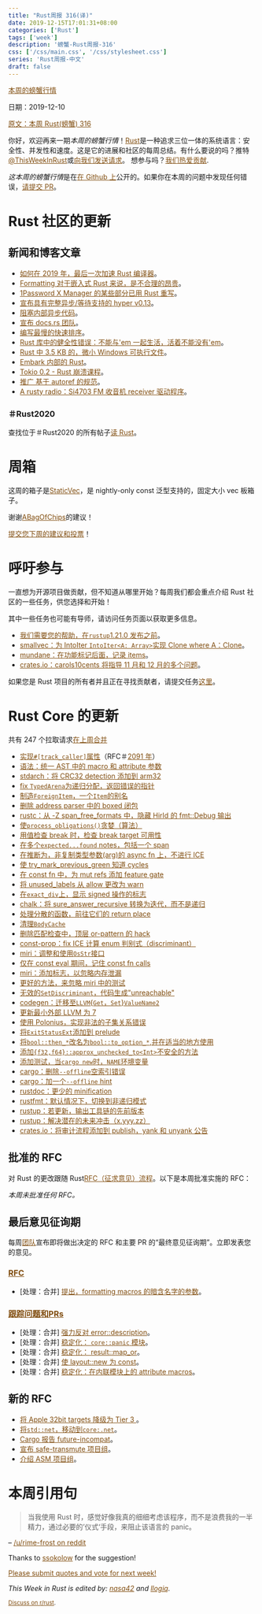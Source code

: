 ```yaml
---
title: "Rust周报 316(译)"
date: 2019-12-15T17:01:31+08:00
categories: ['Rust']
tags: ['week']
description: '螃蟹-Rust周报-316'
css: ['/css/main.css', '/css/stylesheet.css']
series: 'Rust周报-中文'
draft: false
---
```


<style>
a { color: #804d0f;}
</style>

[本周的螃蟹行情](https://this-week-in-rust.org/)

日期：2019-12-10

[原文：本周 Rust(螃蟹) 316](https://this-week-in-rust.org/blog/2019/12/10/this-week-in-rust-316/)

你好，欢迎再来一期*本周的螃蟹行情*！[Rust](http://rust-lang.org)是一种追求三位一体的系统语言：安全性、并发性和速度。这是它的进展和社区的每周总结。有什么要说的吗？推特[@ThisWeekInRust](https://twitter.com/ThisWeekInRust)或[向我们发送请求](https://github.com/cmr/this-week-in-rust)。 想参与吗？[我们热爱贡献](https://github.com/rust-lang/rust/blob/master/CONTRIBUTING.md).

*这本周的螃蟹行情*是在[在 Github 上](https://github.com/cmr/this-week-in-rust)公开的。如果你在本周的问题中发现任何错误，[请提交 PR](https://github.com/cmr/this-week-in-rust/pulls)。

# Rust 社区的更新

## 新闻和博客文章

- [如何在 2019 年，最后一次加速 Rust 编译器](https://blog.mozilla.org/nnethercote/2019/12/11/how-to-speed-up-the-rust-compiler-one-last-time-in-2019/)。
- [Formatting 对于嵌入式 Rust 来说，是不合理的昂贵](https://jamesmunns.com/blog/fmt-unreasonably-expensive/)。
- [1Password X Manager 的某些部分已用 Rust 重写](https://blog.1password.com/1passwordx-december-2019-release/)。
- [宣布具有完整异步/等待支持的 hyper v0.13](https://seanmonstar.com/post/189594157852/hyper-v013)。
- [阻塞内部异步代码](https://stjepang.github.io/2019/12/04/blocking-inside-async-code.html)。
- [宣布 docs.rs 团队](https://blog.rust-lang.org/inside-rust/2019/12/09/announcing-the-docsrs-team.html)。
- [编写最慢的快速排序](https://chasewilson.dev/blog/slowest-quicksort/)。
- [Rust 库中的健全性错误：不能与'em 一起生活，活着不能没有'em](https://docs.rs/dtolnay/0.0.7/dtolnay/macro._03__soundness_bugs.html)。
- [Rust 中 3.5 KB 的，微小 Windows 可执行文件](https://www.codeslow.com/2019/12/tiny-windows-executable-in-rust.html)。
- [Embark 内部的 Rust](https://medium.com/embarkstudios/inside-rust-at-embark-b82c06d1d9f4)。
- [Tokio 0.2 - Rust 崩溃课程](https://www.snoyman.com/blog/2019/12/rust-crash-course-09-tokio-0-2)。
- [推广 基于 autoref 的规范](https://lukaskalbertodt.github.io/2019/12/05/generalized-autoref-based-specialization.html)。
- [A rusty radio：Si4703 FM 收音机 receiver 驱动程序](https://blog.eldruin.com/si4703-fm-radio-receiver-driver-in-rust/)。

### ＃Rust2020

查找位于＃Rust2020 的所有帖子[读 Rust](https://readrust.net/rust-2020/)。

# 周箱

这周的箱子是[StaticVec](https://github.com/slightlyoutofphase/staticvec)，是 nightly-only const 泛型支持的，固定大小 vec 板箱子。

谢谢[ABagOfChips](https://users.rust-lang.org/t/crate-of-the-week/2704/682)的建议！

[提交您下周的建议和投票][submit_crate]！

[submit_crate]: https://users.rust-lang.org/t/crate-of-the-week/2704

# 呼吁参与

一直想为开源项目做贡献，但不知道从哪里开始？每周我们都会重点介绍 Rust 社区的一些任务，供您选择和开始！

其中一些任务也可能有导师，请访问任务页面以获取更多信息。

- [我们需要您的帮助，在`rustup`1.21.0 发布之前](https://www.reddit.com/r/rust/comments/e7rer9/we_need_your_help_before_rustup_1210_can_be/)。
- [smallvec：为 IntoIter `IntoIter<A: Array>`实现 Clone where A：Clone](https://github.com/servo/rust-smallvec/issues/178)。
- [mundane：在功能标记后面，记录 items](https://github.com/google/mundane/issues/22)。
- [crates.io：carols10cents 将指导 11 月和 12 月的多个问题](https://github.com/rust-lang/crates.io/issues?q=is%3Aissue+is%3Aopen+sort%3Aupdated-desc+label%3AE-mentor)。

如果您是 Rust 项目的所有者并且正在寻找贡献者，请提交任务[这里][guidelines]。

[guidelines]: https://users.rust-lang.org/t/twir-call-for-participation/4821

# Rust Core 的更新

共有 247 个拉取请求[在上周合并][merged]

[merged]: https://github.com/search?q=is%3Apr+org%3Arust-lang+is%3Amerged+merged%3A2019-12-02..2019-12-09

- [实现`#[track_caller]`属性](https://github.com/rust-lang/rust/pull/65881)（RFC＃[2091 年](https://rust-lang.github.io/rfcs/2091-inline-semantic.html)）
- [语法：统一 AST 中的 macro 和 attribute 参数](https://github.com/rust-lang/rust/pull/66935)
- [stdarch：将 CRC32 detection 添加到 arm32](https://github.com/rust-lang/stdarch/pull/830)
- [fix `TypedArena`为递归分配，返回错误的指针](https://github.com/rust-lang/rust/pull/67003)
- [制造`ForeignItem`，一个`Item`的别名](https://github.com/rust-lang/rust/pull/67114)
- [删除 address parser 中的 boxed 闭包](https://github.com/rust-lang/rust/pull/67085)
- [rustc：从 -Z span_free_formats 中，隐藏 HirId 的 fmt::Debug 输出](https://github.com/rust-lang/rust/pull/66850)
- [使`process_obligations()`贪婪（算法）](https://github.com/rust-lang/rust/pull/66408)
- [用值检查 break 时，检查 break target 可用性](https://github.com/rust-lang/rust/pull/66863)
- [在多个`expected...found` notes，包括一个 span ](https://github.com/rust-lang/rust/pull/67011)
- [在推断为，非复制类型参数(arg)的 async fn 上，不进行 ICE](https://github.com/rust-lang/rust/pull/67004)
- [使 try_mark_previous_green 知道 cycles](https://github.com/rust-lang/rust/pull/66846)
- [在 const fn 中，为 mut refs 添加 feature gate](https://github.com/rust-lang/rust/pull/66606)
- [将 unused_labels 从 allow 更改为 warn](https://github.com/rust-lang/rust/pull/66325)
- [在`exact_div`上，显示 signed 操作的标志](https://github.com/rust-lang/rust/pull/66148)
- [chalk：将 sure_answer_recursive 转换为迭代，而不是递归](https://github.com/rust-lang/chalk/pull/281)
- [处理分散的函数，前往它们的 return place](https://github.com/rust-lang/rust/pull/66827)
- [清理`BodyCache`](https://github.com/rust-lang/rust/pull/66991)
- [删除匹配检查中，顶层 or-pattern 的 hack](https://github.com/rust-lang/rust/pull/66967)
- [const-prop：fix ICE 计算 enum 判别式（discriminant）](https://github.com/rust-lang/rust/pull/66960)
- [miri：调整和使用`OsStr`接口](https://github.com/rust-lang/miri/pull/1099)
- [仅在 const eval 期间，记住 const fn calls](https://github.com/rust-lang/rust/pull/66866)
- [miri：添加标志，以忽略内存泄漏](https://github.com/rust-lang/miri/pull/1106)
- [更好的方法，来忽略 miri 中的测试](https://github.com/rust-lang/miri/pull/1105)
- [无效的`SetDiscriminant`，代码生成"unreachable"](https://github.com/rust-lang/rust/pull/67054)
- [codegen：迁移至`LLVM`{`Get`，`Set`}`ValueName2`](https://github.com/rust-lang/rust/pull/67033)
- [更新最小外部 LLVM 为 7](https://github.com/rust-lang/rust/pull/66973)
- [使用 Polonius，实现非法的子集关系错误](https://github.com/rust-lang/rust/pull/67016)
- [将`ExitStatusExt`添加到 prelude](https://github.com/rust-lang/rust/pull/67041)
- [将`bool::then_*`改名为`bool::to_option_*`,并在适当的地方使用](https://github.com/rust-lang/rust/pull/65195)
- [添加`{f32,f64}::approx_unchecked_to<Int>`不安全的方法](https://github.com/rust-lang/rust/pull/66841)
- [添加测试，当`cargo new`时，`NAME`环境变量](https://github.com/rust-lang/cargo/pull/7667)
- [cargo：删除`--offline`空索引错误](https://github.com/rust-lang/cargo/pull/7655)
- [cargo：加一个`--offline` hint](https://github.com/rust-lang/cargo/pull/7654)
- [rustdoc：更少的 minification](https://github.com/rust-lang/rust/pull/66828)
- [rustfmt：默认情况下，切换到非递归模式](https://github.com/rust-lang/rustfmt/pull/3938)
- [rustup：若更新，输出工具链的先前版本](https://github.com/rust-lang/rustup/pull/2143)
- [rustup：解决潜在的未来冲击（x.yyy.zz）](https://github.com/rust-lang/rustup/pull/2132)
- [crates.io：将审计流程添加到 publish，yank 和 unyank 公告](https://github.com/rust-lang/crates.io/pull/1700)

## 批准的 RFC

对 Rust 的更改跟随 Rust[RFC（征求意见）流程](https://github.com/rust-lang/rfcs#rust-rfcs)。以下是本周批准实施的 RFC：

_本周未批准任何 RFC。_

## 最后意见征询期

每周[团队](https://www.rust-lang.org/team.html)宣布即将做出决定的 RFC 和主要 PR 的“最终意见征询期”。立即发表您的意见。

### [RFC](https://github.com/rust-lang/rfcs/labels/final-comment-period)

- \[处理：合并] [提出，formatting macros 的暗含名字的参数](https://github.com/rust-lang/rfcs/pull/2795)。

### [跟踪问题和PRs](https://github.com/rust-lang/rust/labels/final-comment-period)

- \[处理：合并] [强力反对 error::description](https://github.com/rust-lang/rust/pull/66919)。
- \[处理：合并] [稳定化： `core::panic` 模块](https://github.com/rust-lang/rust/pull/66771)。
- \[处理：合并] [稳定化： result::map_or](https://github.com/rust-lang/rust/pull/66570)。
- \[处理：合并] [使 layout::new 为 const](https://github.com/rust-lang/rust/pull/66254)。
- \[处理：合并] [稳定化：在内联模块上的 attribute macros](https://github.com/rust-lang/rust/pull/64273)。

## 新的 RFC

- [将 Apple 32bit targets 降级为 Tier 3 ](https://github.com/rust-lang/rfcs/pull/2837)。
- [将`std::net`，移动到`core:.net`](https://github.com/rust-lang/rfcs/pull/2832)。
- [Cargo 报告 future-incompat](https://github.com/rust-lang/rfcs/pull/2834)。
- [宣布 safe-transmute 项目组](https://github.com/rust-lang/rfcs/pull/2835)。
- [介绍 ASM 项目组](https://github.com/rust-lang/rfcs/pull/2836)。

# 本周引用句

> 当我使用 Rust 时，感觉好像我真的细细考虑该程序，而不是浪费我的一半精力，通过必要的’仪式‘手段，来阻止该语言的 panic。

– [/u/rime-frost on reddit](https://www.reddit.com/r/rust/comments/e8tms0/rust_is_fun/faei257/)

Thanks to [ssokolow](https://users.rust-lang.org/t/twir-quote-of-the-week/328/755) for the suggestion!

[Please submit quotes and vote for next week!](https://users.rust-lang.org/t/twir-quote-of-the-week/328)

_This Week in Rust is edited by: [nasa42](https://github.com/nasa42) and [llogiq](https://github.com/llogiq)._

<small>[Discuss on r/rust](https://www.reddit.com/r/rust/comments/e9t7cl/this_week_in_rust_316/).</small>
